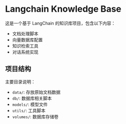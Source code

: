 # Langchain Knowledge Base

这是一个基于 LangChain 的知识库项目，包含以下内容：

- 文档处理脚本
- 向量数据库配置
- 知识检索工具
- 对话系统实现

## 项目结构

主要目录说明：

- `data/`: 存放原始文档数据
- `db/`: 数据库相关脚本
- `models/`: 模型文件
- `utils/`: 工具脚本
- `volumes/`: 数据库存储卷